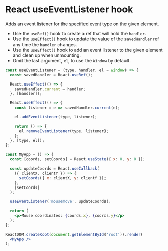 # React useEventListener hook

Adds an event listener for the specified event type on the given element.

* Use the `useRef()` hook to create a ref that will hold the `handler`.
* Use the `useEffect()` hook to update the value of the `savedHandler` ref any time the `handler` changes.
* Use the `useEffect()` hook to add an event listener to the given element and clean up when unmounting.
* Omit the last argument, `el`, to use the `Window` by default.

```jsx
const useEventListener = (type, handler, el = window) => {
  const savedHandler = React.useRef();

  React.useEffect(() => {
    savedHandler.current = handler;
  }, [handler]);

  React.useEffect(() => {
    const listener = e => savedHandler.current(e);

    el.addEventListener(type, listener);

    return () => {
      el.removeEventListener(type, listener);
    };
  }, [type, el]);
};
```

```jsx
const MyApp = () => {
  const [coords, setCoords] = React.useState({ x: 0, y: 0 });

  const updateCoords = React.useCallback(
    ({ clientX, clientY }) => {
      setCoords({ x: clientX, y: clientY });
    },
    [setCoords]
  );

  useEventListener('mousemove', updateCoords);

  return (
    <p>Mouse coordinates: {coords.x}, {coords.y}</p>
  );
};

ReactDOM.createRoot(document.getElementById('root')).render(
  <MyApp />
);
```
